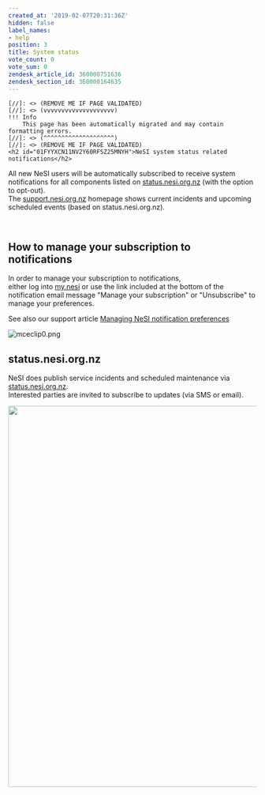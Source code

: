 ```yaml
---
created_at: '2019-02-07T20:31:36Z'
hidden: false
label_names:
- help
position: 3
title: System status
vote_count: 0
vote_sum: 0
zendesk_article_id: 360000751636
zendesk_section_id: 360000164635
---
```



    [//]: <> (REMOVE ME IF PAGE VALIDATED)
    [//]: <> (vvvvvvvvvvvvvvvvvvvv)
    !!! Info
        This page has been automatically migrated and may contain formatting errors.
    [//]: <> (^^^^^^^^^^^^^^^^^^^^)
    [//]: <> (REMOVE ME IF PAGE VALIDATED)
    <h2 id="01FYYXCN11NV2Y60RFSZ25MNYH">NeSI system status related notifications</h2>
<p>All new NeSI users will be automatically subscribed to receive system notifications for all components listed on <a href="https://status.nesi.org.nz" target="_blank" rel="noopener">status.nesi.org.nz</a> (with the option to opt-out).<br>The <a href="https://support.nesi.org.nz" target="_blank" rel="noopener">support.nesi.org.nz</a> homepage shows current incidents and upcoming scheduled events (based on status.nesi.org.nz).</p>
<p> </p>
<h2 id="01FYYWM4KS55KBAF8X3G70KHG4">How to manage your subscription to notifications</h2>
<p>In order to manage your subscription to notifications, <br>either log into <a href="https://my.nesi.org.nz/account/preference" target="_blank" rel="noopener">my.nesi</a> or use the link included at the bottom of the notification email message "Manage your subscription" or "Unsubscribe" to manage your preferences.</p>
<p><span>See also our support article <a href="https://support.nesi.org.nz/hc/en-gb/articles/4563294188687">Managing NeSI notification preferences</a></span></p>
<p><span><img src="https://support.nesi.org.nz/hc/article_attachments/4563357435279/mceclip0.png" alt="mceclip0.png"></span></p>
<h2 id="01FYYX6BFN8835Z8NHK0NWPBJ1">status.nesi.org.nz</h2>
<p>NeSI does publish service incidents and scheduled maintenance via <a href="https://status.nesi.org.nz" target="_blank" rel="noopener">status.nesi.org.nz</a>. <br>Interested parties are invited to subscribe to updates (via SMS or email).</p>
<p><img src="https://support.nesi.org.nz/hc/article_attachments/360001620295/mceclip0.png" width="880" height="772"></p>
